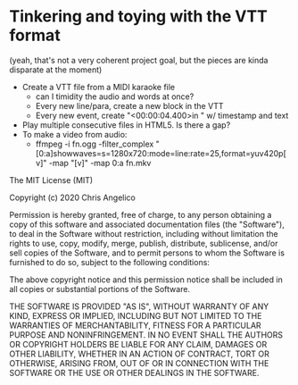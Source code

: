 Tinkering and toying with the VTT format
========================================

(yeah, that's not a very coherent project goal, but the pieces are kinda
disparate at the moment)

* Create a VTT file from a MIDI karaoke file
  - can I timidity the audio and words at once?
  - Every new line/para, create a new block in the VTT
  - Every new event, create "<00:00:04.400><c>in </c>" w/ timestamp and text
* Play multiple consecutive files in HTML5. Is there a gap?
* To make a video from audio:
  - ffmpeg -i fn.ogg -filter_complex "[0:a]showwaves=s=1280x720:mode=line:rate=25,format=yuv420p[v]" -map "[v]" -map 0:a fn.mkv


The MIT License (MIT)

Copyright (c) 2020 Chris Angelico

Permission is hereby granted, free of charge, to any person obtaining a copy
of this software and associated documentation files (the "Software"), to deal
in the Software without restriction, including without limitation the rights
to use, copy, modify, merge, publish, distribute, sublicense, and/or sell
copies of the Software, and to permit persons to whom the Software is
furnished to do so, subject to the following conditions:

The above copyright notice and this permission notice shall be included in all
copies or substantial portions of the Software.

THE SOFTWARE IS PROVIDED "AS IS", WITHOUT WARRANTY OF ANY KIND, EXPRESS OR
IMPLIED, INCLUDING BUT NOT LIMITED TO THE WARRANTIES OF MERCHANTABILITY,
FITNESS FOR A PARTICULAR PURPOSE AND NONINFRINGEMENT. IN NO EVENT SHALL THE
AUTHORS OR COPYRIGHT HOLDERS BE LIABLE FOR ANY CLAIM, DAMAGES OR OTHER
LIABILITY, WHETHER IN AN ACTION OF CONTRACT, TORT OR OTHERWISE, ARISING FROM,
OUT OF OR IN CONNECTION WITH THE SOFTWARE OR THE USE OR OTHER DEALINGS IN THE
SOFTWARE.

